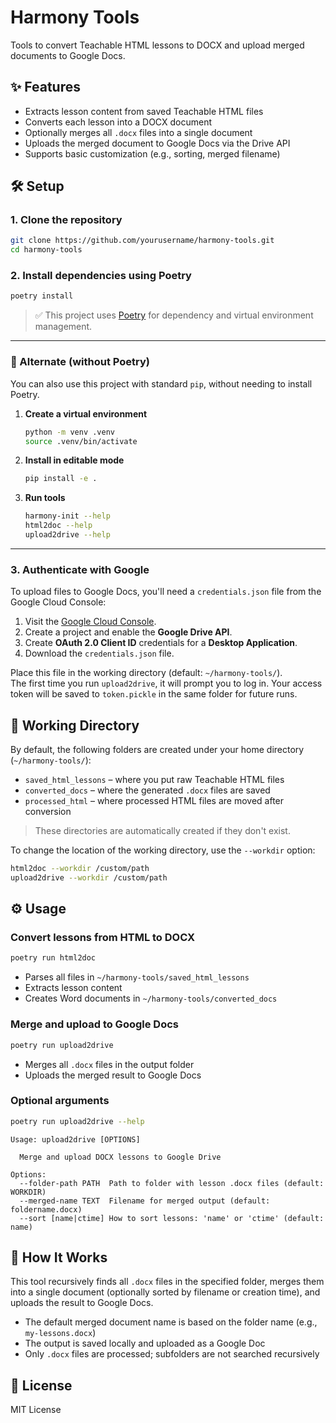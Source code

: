 # Harmony Tools

Tools to convert Teachable HTML lessons to DOCX and upload merged documents to Google Docs.

## ✨ Features
- Extracts lesson content from saved Teachable HTML files
- Converts each lesson into a DOCX document
- Optionally merges all `.docx` files into a single document
- Uploads the merged document to Google Docs via the Drive API
- Supports basic customization (e.g., sorting, merged filename)

## 🛠️ Setup

### 1. Clone the repository
```bash
git clone https://github.com/yourusername/harmony-tools.git
cd harmony-tools
```

### 2. Install dependencies using Poetry
```bash
poetry install
```
> ✅ This project uses [Poetry](https://python-poetry.org/) for dependency and virtual environment management.

---

### 🧪 Alternate (without Poetry)
You can also use this project with standard `pip`, without needing to install Poetry.

1. **Create a virtual environment**
   ```bash
   python -m venv .venv
   source .venv/bin/activate
   ```

2. **Install in editable mode**
   ```bash
   pip install -e .
   ```

3. **Run tools**
   ```bash
   harmony-init --help
   html2doc --help
   upload2drive --help
   ```

---

### 3. Authenticate with Google
To upload files to Google Docs, you'll need a `credentials.json` file from the Google Cloud Console:

1. Visit the [Google Cloud Console](https://console.cloud.google.com/).
2. Create a project and enable the **Google Drive API**.
3. Create **OAuth 2.0 Client ID** credentials for a **Desktop Application**.
4. Download the `credentials.json` file.

Place this file in the working directory (default: `~/harmony-tools/`).  
The first time you run `upload2drive`, it will prompt you to log in. Your access token will be saved to `token.pickle` in the same folder for future runs.

## 📂 Working Directory
By default, the following folders are created under your home directory (`~/harmony-tools/`):

- `saved_html_lessons` – where you put raw Teachable HTML files
- `converted_docs` – where the generated `.docx` files are saved
- `processed_html` – where processed HTML files are moved after conversion

> These directories are automatically created if they don't exist.

To change the location of the working directory, use the `--workdir` option:
```bash
html2doc --workdir /custom/path
upload2drive --workdir /custom/path
```

## ⚙️ Usage

### Convert lessons from HTML to DOCX
```bash
poetry run html2doc
```
- Parses all files in `~/harmony-tools/saved_html_lessons`
- Extracts lesson content
- Creates Word documents in `~/harmony-tools/converted_docs`

### Merge and upload to Google Docs
```bash
poetry run upload2drive
```
- Merges all `.docx` files in the output folder
- Uploads the merged result to Google Docs

### Optional arguments
```bash
poetry run upload2drive --help
```
```
Usage: upload2drive [OPTIONS]

  Merge and upload DOCX lessons to Google Drive

Options:
  --folder-path PATH  Path to folder with lesson .docx files (default: WORKDIR)
  --merged-name TEXT  Filename for merged output (default: foldername.docx)
  --sort [name|ctime] How to sort lessons: 'name' or 'ctime' (default: name)
```

## 📘 How It Works
This tool recursively finds all `.docx` files in the specified folder, merges them into a single document (optionally sorted by filename or creation time), and uploads the result to Google Docs.

- The default merged document name is based on the folder name (e.g., `my-lessons.docx`)
- The output is saved locally and uploaded as a Google Doc
- Only `.docx` files are processed; subfolders are not searched recursively

## 📄 License
MIT License